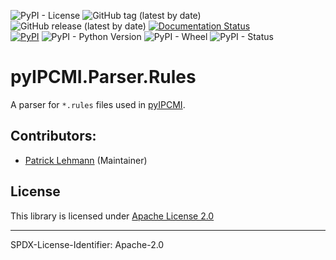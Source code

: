 ![PyPI - License](https://img.shields.io/pypi/l/pyIPCMI.Parser.Rules)
![GitHub tag (latest by date)](https://img.shields.io/github/v/tag/Paebbels/pyIPCMI.Parser.Rules) 
![GitHub release (latest by date)](https://img.shields.io/github/v/release/Paebbels/pyIPCMI.Parser.Rules)
[![Documentation Status](https://readthedocs.org/projects/pyipcmiparserrules/badge/?version=latest)](https://pyipcmiparserfrules.readthedocs.io/en/latest/?badge=latest)  
[![PyPI](https://img.shields.io/pypi/v/pyIPCMI.Parser.Rules)](https://pypi.org/project/pyIPCMI.Parser.Rules/)
![PyPI - Python Version](https://img.shields.io/pypi/pyversions/pyIPCMI.Parser.Rules)
![PyPI - Wheel](https://img.shields.io/pypi/wheel/pyIPCMI.Parser.Rules)
![PyPI - Status](https://img.shields.io/pypi/status/pyIPCMI.Parser.Rules)

# pyIPCMI.Parser.Rules

A parser for `*.rules` files used in [pyIPCMI](https://github.com/Paebbels/pyIPCMI).


## Contributors:

* [Patrick Lehmann](https://github.com/Paebbels) (Maintainer)


## License

This library is licensed under [Apache License 2.0](LICENSE.md)

-------------------------

SPDX-License-Identifier: Apache-2.0
